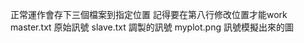 正常運作會存下三個檔案到指定位置 記得要在第八行修改位置才能work 
master.txt      原始訊號
slave.txt       調製的訊號
myplot.png      訊號模擬出來的圖
